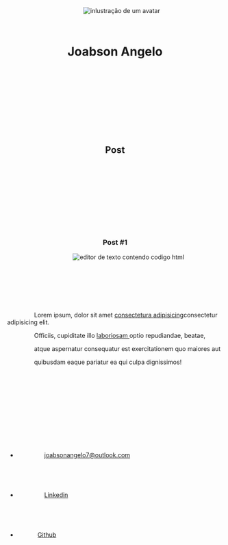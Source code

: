 <!DOCTYPE html>

<html>

    <head>

        <meta charset="utf-8">

        <title>Joabson Angelo</title>

        <link rel="stylesheet" href="style.css">

    </head>

<body>

    <header>

        <img src="jo.png" alt="inlustração de um avatar" class="photo">

        <h1 id="title">Joabson Angelo</h1>

    </header>

    <section>

    <header>

            <h2 class="subtitle">Post</h2>

        </header>

        <article class="post">

            <header>

                <h3 class="post_title">Post #1</h3>

                <img src="painel.jpg" alt="editor de texto contendo codigo html" class="post_image">

            </header>

            <p class="post_content">

                Lorem ipsum, dolor sit amet <a href="https://www.linkedin.com/feed/?trk=guest_homepage-basic_nav-header-signin" target="_blank">consectetura adipisicing</a>consectetur adipisicing elit.

                Officiis, cupiditate illo <a href="mailto:joabsonangelo7@outlook.com">laboriosam </a>optio repudiandae, beatae,

                atque aspernatur consequatur est exercitationem quo maiores aut

                quibusdam eaque pariatur ea qui culpa dignissimos!

            </p>

        </article>

    </section>

    <footer>

        <ul class="contact_list">

            <li>

                <a href="mailto:joabsonangelo7@outlook.com">joabsonangelo7@outlook.com</a>

            </li>

            <li>

                <a href="https://www.linkedin.com/in/joabson-angelo-a56780234/" target="_blank">Linkedin</a>

            </li>

            <li>

            <a href="https://github.com/J10ANGELO1013" target="_blank">Github</a>

            </li>

        </ul>

    </footer>

    </body>

</html>
